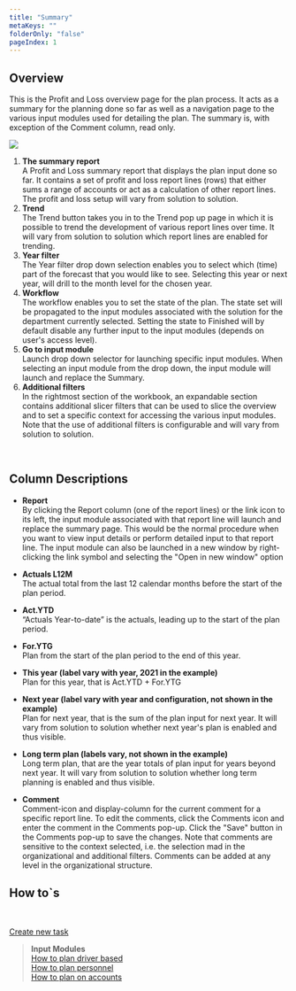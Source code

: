 ```yaml
---
title: "Summary"
metaKeys: ""
folderOnly: "false"
pageIndex: 1
---
```



## Overview
This is the Profit and Loss overview page for the plan process. It acts as a summary for the planning done so far as well as a navigation page to the various input modules used for detailing the plan. The summary is, with exception of the Comment column, read only.
<br/>

![](https://profitbasedocs.blob.core.windows.net/plannerimages/plan-overview-summary.JPG)

1. **The summary report** <br/>
A Profit and Loss summary report that displays the plan input done so far. It contains a set of profit and loss report lines (rows) that either sums a range of accounts or act as a calculation of other report lines. The profit and loss setup will vary from solution to solution.
2. **Trend** <br/>
The Trend button takes you in to the Trend pop up page in which it is possible to trend the development of various report lines over time. It will vary from solution to solution which report lines are enabled for trending.
3. **Year filter** <br/>
The Year filter drop down selection enables you to select which (time) part of the forecast that you would like to see. Selecting this year or next year, will drill to the month level for the chosen year.
4. **Workflow** <br/>
The workflow enables you to set the state of the plan. The state set will be propagated to the input modules associated with the solution for the department currently selected. Setting the state to Finished will by default disable any further input to the input modules (depends on user's access level).
5. **Go to input module** <br/>
Launch drop down selector for launching specific input modules. When selecting an input module from the drop down, the input module will launch and replace the Summary.
6. **Additional filters** <br/>
In the rightmost section of the workbook, an expandable section contains additional slicer filters that can be used to slice the overview and to set a specific context for accessing the various input modules. Note that the use of additional filters is configurable and will vary from solution to solution.

<br/>


## Column Descriptions

- **Report**<br/>
By clicking the Report column (one of the report lines) or the link icon to its left, the input module associated with that report line will launch and replace the summary page. This would be the normal procedure when you want to view input details or perform detailed input to that report line. The input module can also be launched in a new window by right-clicking the link symbol and selecting the "Open in new window" option

- **Actuals L12M**<br/>
The actual total from the last 12 calendar months before the start of the plan period.

- **Act.YTD**<br/>
“Actuals Year-to-date” is the actuals, leading up to the start of the plan period.

- **For.YTG** <br/>
Plan from the start of the plan period to the end of this year.

- **This year (label vary with year, 2021 in the example)** <br/>
Plan for this year, that is Act.YTD + For.YTG

- **Next year (label vary with year and configuration, not shown in the example)** <br/>
Plan for next year, that is the sum of the plan input for next year. It will vary from solution to solution whether next year's plan is enabled and thus visible.

- **Long term plan (labels vary, not shown in the example)** <br/>
Long term plan, that are the year totals of plan input for years beyond next year. It will vary from solution to solution whether long term planning is enabled and thus visible.

- **Comment** <br/>
Comment-icon and display-column for the current comment for a specific report line. To edit the comments, click the Comments icon and enter the comment in the Comments pop-up. Click the "Save" button in the Comments pop-up to save the changes. Note that comments are sensitive to the context selected, i.e. the selection mad in the organizational and additional filters. Comments can be added at any level in the organizational structure.

## How to`s

<br/>

[Create new task](../../process-and-tasks/tasks/create-edit-task.md)<br/>

> **Input Modules**<br/>
> [How to plan driver based](../../../modules/driver-based/drivers.md)<br/>
> [How to plan personnel](../../../modules/personnel/personnel-details.md)<br/>
> [How to plan on accounts](../../../modules/account/account-details.md)<br/>





